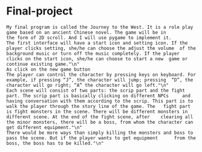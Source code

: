 # Final-project
	My final program is called the Journey to the West. It is a role play game based on an ancient Chinese novel. The game will be in
	the form of 2D scroll. And I will use pygame to implement it.
	The first interface will have a start icon and setting icon. If the player clicks setting, she/he can choose the adjust the volume 	of the background music or turn off the music completely. If the player clicks on the start icon, she/he can choose to start a new 	game or continue existing game."\n"
	As click on the new game button
	The player can control the character by pressing keys on keyboard. For example, if pressing “J”, the character will jump; pressing 	“D”, the character will go right; “A” the character will go left."\n"
	Each scene will consist of two parts: the scrip part and the fight part. The scrip part is basically clicking on different NPCs 	and having conversation with them according to the scrip. This part is to walk the player through the story line of the game. The 	fight part is fight monsters in the scene. There will be different monsters in different scene. At the end of the fight scene, after 	clearing all the minor monsters, there will be a boss, from whom the character can get different equipment."\n"
	There would be more ways than simply killing the monsters and boss to pass the scene. But if the player wants to get equipment 		from the boss, the boss has to be killed."\n"
